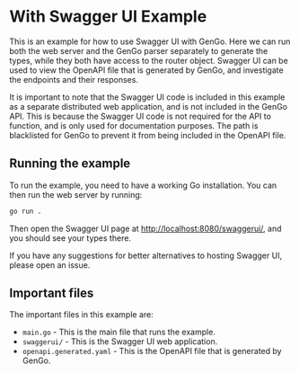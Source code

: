 # With Swagger UI Example
This is an example for how to use Swagger UI with GenGo. Here we can run both the web server and the GenGo parser separately to generate the types, while they both have access to the router object. Swagger UI can be used to view the OpenAPI file that is generated by GenGo, and investigate the endpoints and their responses.

It is important to note that the Swagger UI code is included in this example as a separate distributed web application, and is not included in the GenGo API. This is because the Swagger UI code is not required for the API to function, and is only used for documentation purposes. The path is blacklisted for GenGo to prevent it from being included in the OpenAPI file.

## Running the example

To run the example, you need to have a working Go installation. You can then run the web server by running:

```bash
go run .
```

Then open the Swagger UI page at [http://localhost:8080/swaggerui/](http://localhost:8080/swaggerui/), and you should see your types there.

If you have any suggestions for better alternatives to hosting Swagger UI, please open an issue.

## Important files

The important files in this example are:
* `main.go` - This is the main file that runs the example.
* `swaggerui/` - This is the Swagger UI web application.
* `openapi.generated.yaml` - This is the OpenAPI file that is generated by GenGo.